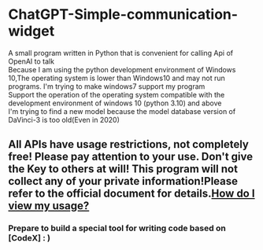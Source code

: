 # ChatGPT-Simple-communication-widget
A small program written in Python that is convenient for calling Api of OpenAI to talk  
  Because I am using the python development environment of Windows 10,The operating system is lower than Windows10 and may not run programs. I'm trying to make windows7 support my program  
  Support the operation of the operating system compatible with the development environment of windows 10 (python 3.10) and above  
I'm trying to find a new model because the model database version of DaVinci-3 is too old(Even in 2020)  
## All APIs have usage restrictions, not completely free! Please pay attention to your use. Don't give the Key to others at will! This program will not collect any of your private information!Please refer to the official document for details.[How do I view my usage?](https://platform.openai.com/account/usage)  
### Prepare to build a special tool for writing code based on [CodeX] : )  
